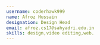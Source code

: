 ```yaml
---
username: coderhawk999
name: Afroz Hussain
designation: Design Head
email: afroz.cs17@sahyadri.edu.in
skills: design,video editing,web.
---
```



